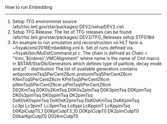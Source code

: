 How to run Embedding 
____________________
1. Setup TFG environmnet 
    source /afs/rhic.bnl.gov/star/packages/.DEV2/setupDEV2.csh
2. Setup TFG Release. The list of TFG releases can be found /afs/rhic.bnl.gov/star/packages/.DEV2/TFG_Releases
    setup STFG18d
3. An example to run simulation and reconstruction on HLT farm
   a. ~fisyak/xml/2016Embedding.xml
   b. Set of runs defined via ~fisyak/bin/MuDstCommand.pl
   c. The chain is defined as
      Chain = "Vmc,'${name}',VMCAlignment"
    where name is the name of Cint macro in $STAR/StarDb/Generators which defines type of particle, decay mode and pT - distribution
        The list of available generators contains
                  antiprotonmTsq5PerCentZ6cm protonmTsq5PerCentZ6cm \
                  KNmTsq5PerCentZ6cm KPmTsq5PerCentZ6cm \
                  piNmTsq5PerCentZ6cm piPmTsq5PerCentZ6cm \
                  D02KmTsq D0K0s2KmTsq D0K0s2pimTsq D0K3pimTsq D0KpimTsq \
                  DK0s3pimTsq DK0spimTsq DK2pimTsq \
                  DsK0sK0spimTsq DsK0sK2pimTsq DsK0sKmTsq DsKKpimTsq \
                  Lc3pi Lc3pimT Lc3pimTsq LcKppi LcKppimT LcKppimTsq \
                  D0KpiCutpT0_1 D0KpiCutpT3_10 D0KpiCutpT0 DK2pimCutpT0 D0barKpiCutpT0 D02KmCutpT0
